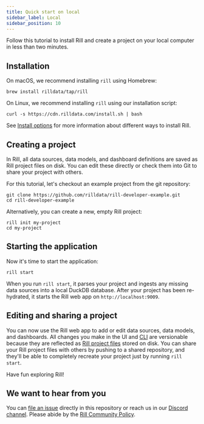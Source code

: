 ```yaml
---
title: Quick start on local
sidebar_label: Local
sidebar_position: 10
---
```


Follow this tutorial to install Rill and create a project on your local computer in less than two minutes.

## Installation

On macOS, we recommend installing `rill` using Homebrew:

```
brew install rilldata/tap/rill
```

On Linux, we recommend installing `rill` using our installation script:

```
curl -s https://cdn.rilldata.com/install.sh | bash
```

See [Install options](../develop/install.md) for more information about different ways to install Rill.

## Creating a project

In Rill, all data sources, data models, and dashboard definitions are saved as Rill project files on disk. You can edit these directly or check them into Git to share your project with others.

For this tutorial, let's checkout an example project from the git repository:

```
git clone https://github.com/rilldata/rill-developer-example.git
cd rill-developer-example
```

Alternatively, you can create a new, empty Rill project:

```
rill init my-project
cd my-project
```

## Starting the application

Now it's time to start the application:

```
rill start
```

When you run `rill start`, it parses your project and ingests any missing data sources into a local DuckDB database. After your project has been re-hydrated, it starts the Rill web app on `http://localhost:9009`.

## Editing and sharing a project

You can now use the Rill web app to add or edit data sources, data models, and dashboards. All changes you make in the UI and [CLI](../reference/cli/cli.md) are versionable because they are reflected as [Rill project files](../reference/project-files/overview.md) stored on disk. You can share your Rill project files with others by pushing to a shared repository, and they'll be able to completely recreate your project just by running `rill start`.

Have fun exploring Rill!

## We want to hear from you

You can [file an issue](https://github.com/rilldata/rill-developer/issues/new/choose) directly in this repository or reach us in our [Discord channel](https://bit.ly/3unvA05). Please abide by the [Rill Community Policy](https://github.com/rilldata/rill-developer/blob/main/COMMUNITY-POLICY.md).
